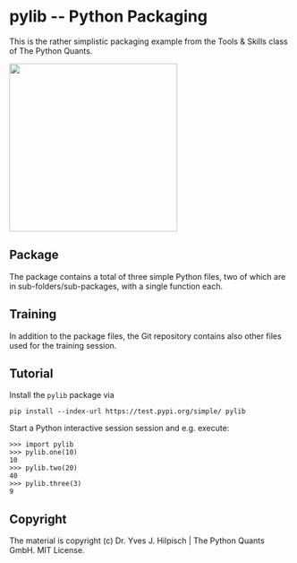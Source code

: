 # pylib -- Python Packaging

This is the rather simplistic packaging example from the Tools & Skills class of The Python Quants.

<img src="http://hilpisch.com/images/finaince_visual_low.png" width=300px>

## Package

The package contains a total of three simple Python files, two of which are in sub-folders/sub-packages, with a single function each.

## Training

In addition to the package files, the Git repository contains also other files used for the training session.

## Tutorial

Install the `pylib` package via

    pip install --index-url https://test.pypi.org/simple/ pylib
    
Start a Python interactive session session and e.g. execute:

    >>> import pylib
    >>> pylib.one(10)
    10
    >>> pylib.two(20)
    40
    >>> pylib.three(3)
    9

## Copyright

The material is copyright (c) Dr. Yves J. Hilpisch | The Python Quants GmbH. MIT License.
